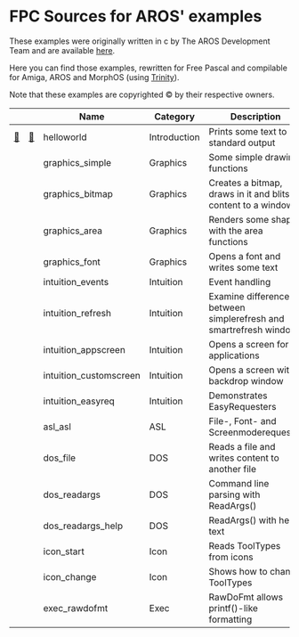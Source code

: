 
FPC Sources for AROS' examples
==============================

These examples were originally written in c by The AROS Development Team and are available [here](http://www.aros.org/documentation/developers/samples.php).

Here you can find those examples, rewritten for Free Pascal and compilable
for Amiga, AROS and MorphOS (using [Trinity](https://github.com/magorium/fpc-triforce/tree/master/Base/Trinity)).

Note that these examples are copyrighted :copyright: by their respective owners.


|   |   | Name                   | Category     | Description                                                       |
| - | - | ---------------------- | ------------ | ----------------------------------------------------------------- |
| [:link:](http://www.aros.org/documentation/developers/samplecode/helloworld.c) | [:link:](./01_Introduction/helloworld.pas) | helloworld             | Introduction | Prints some text to standard output                               |
|   |   | graphics_simple        | Graphics     | Some simple drawing functions                                     |
|   |   | graphics_bitmap        | Graphics     | Creates a bitmap, draws in it and blits its content to a window   |
|   |   | graphics_area          | Graphics     | Renders some shapes with the area functions                       |
|   |   | graphics_font          | Graphics     | Opens a font and writes some text                                 |
|   |   | intuition_events       | Intuition    | Event handling                                                    |
|   |   | intuition_refresh      | Intuition    | Examine difference between simplerefresh and smartrefresh windows |
|   |   | intuition_appscreen    | Intuition    | Opens a screen for applications                                   |
|   |   | intuition_customscreen | Intuition    | Opens a screen with a backdrop window                             |
|   |   | intuition_easyreq      | Intuition    | Demonstrates EasyRequesters                                       |
|   |   | asl_asl                | ASL          | File-, Font- and Screenmoderequester                              |
|   |   | dos_file               | DOS          | Reads a file and writes content to another file                   |
|   |   | dos_readargs           | DOS          | Command line parsing with ReadArgs()                              |
|   |   | dos_readargs_help      | DOS          | ReadArgs() with help text                                         |
|   |   | icon_start             | Icon         | Reads ToolTypes from icons                                        |
|   |   | icon_change            | Icon         | Shows how to change ToolTypes                                     |
|   |   | exec_rawdofmt          | Exec         | RawDoFmt allows printf()-like formatting                          |
